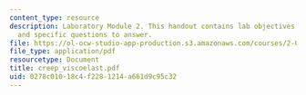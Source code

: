 ```yaml
---
content_type: resource
description: Laboratory Module 2. This handout contains lab objectives, notes, tasks,
  and specific questions to answer.
file: https://ol-ocw-studio-app-production.s3.amazonaws.com/courses/2-002-mechanics-and-materials-ii-spring-2004/0278c01018c4f2281214a661d9c95c32_creep_viscoelast.pdf
file_type: application/pdf
resourcetype: Document
title: creep_viscoelast.pdf
uid: 0278c010-18c4-f228-1214-a661d9c95c32
---
```

